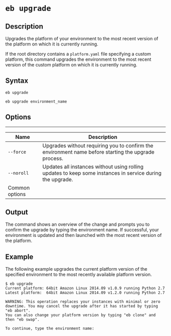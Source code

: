 # `eb upgrade`<a name="eb3-upgrade"></a>

## Description<a name="eb3-upgradedescription"></a>

Upgrades the platform of your environment to the most recent version of the platform on which it is currently running\.

If the root directory contains a `platform.yaml` file specifying a custom platform, this command upgrades the environment to the most recent version of the custom platform on which it is currently running\.

## Syntax<a name="eb3-upgradesyntax"></a>

 `eb upgrade` 

 `eb upgrade environment_name` 

## Options<a name="eb3-upgradeoptions"></a>


****  

|  Name  |  Description  | 
| --- | --- | 
|  `--force`  |  Upgrades without requiring you to confirm the environment name before starting the upgrade process\.  | 
|  `--noroll`  |  Updates all instances without using rolling updates to keep some instances in service during the upgrade\.  | 
|  Common options  |  | 

## Output<a name="eb3-upgradeoutput"></a>

The command shows an overview of the change and prompts you to confirm the upgrade by typing the environment name\. If successful, your environment is updated and then launched with the most recent version of the platform\.

## Example<a name="eb3-upgradeexample"></a>

The following example upgrades the current platform version of the specified environment to the most recently available platform version\.

```
$ eb upgrade
Current platform: 64bit Amazon Linux 2014.09 v1.0.9 running Python 2.7
Latest platform:  64bit Amazon Linux 2014.09 v1.2.0 running Python 2.7

WARNING: This operation replaces your instances with minimal or zero downtime. You may cancel the upgrade after it has started by typing "eb abort".
You can also change your platform version by typing "eb clone" and then "eb swap".

To continue, type the environment name:
```